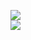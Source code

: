 [![](https://img.shields.io/badge/Made%20With-Github%20Spray-lightgrey.svg?style=for-the-badge&logo=github)](https://github.com/Annihil/github-spray#32514)  
[![](https://i.imgur.com/2DrTn0Z.gif)](https://github.com/Annihil/github-spray)